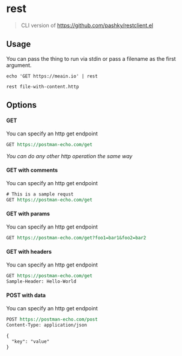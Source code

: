 # rest

> CLI version of https://github.com/pashky/restclient.el

## Usage

You can pass the thing to run via stdin or pass a filename as the first argument.

``` shell
echo 'GET https://meain.io' | rest
```

``` shell
rest file-with-content.http
```

## Options

#### GET

You can specify an http get endpoint

``` rest
GET https://postman-echo.com/get
```

*You can do any other http operation the same way*

#### GET with comments

You can specify an http get endpoint

``` rest
# This is a sample requst
GET https://postman-echo.com/get
```

#### GET with params

You can specify an http get endpoint

``` rest
GET https://postman-echo.com/get?foo1=bar1&foo2=bar2
```

#### GET with headers

You can specify an http get endpoint

``` rest
GET https://postman-echo.com/get
Sample-Header: Hello-World
```

#### POST with data

You can specify an http get endpoint

``` rest
POST https://postman-echo.com/post
Content-Type: application/json

{
  "key": "value"
}
```
